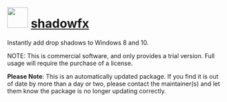 ﻿# <img src="https://rawcdn.githack.com/virtualex-itv/chocolatey-packages/9b59225e02150148b228647a569723a09becd12c/icons/shadowfx.png" width="48" height="48"/> [shadowfx](https://community.chocolatey.org/packages/shadowfx)

Instantly add drop shadows to Windows 8 and 10.

NOTE: This is commercial software, and only provides a trial version. Full usage will require the purchase of a license.

**Please Note**: This is an automatically updated package. If you find it is out of date by more than a day or two, please contact the maintainer(s) and let them know the package is no longer updating correctly.
